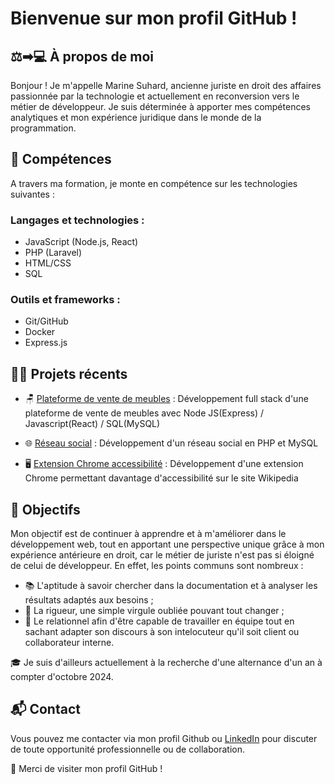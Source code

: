 # Bienvenue sur mon profil GitHub !

## :balance_scale:&#x27A1;&#x1F4BB; À propos de moi

Bonjour ! Je m'appelle Marine Suhard, ancienne juriste en droit des affaires passionnée par la technologie et actuellement en reconversion vers le métier de développeur. Je suis déterminée à apporter mes compétences analytiques et mon expérience juridique dans le monde de la programmation.

## :seedling: Compétences

 A travers ma formation, je monte en compétence sur les technologies suivantes :

### Langages et technologies :

- JavaScript (Node.js, React)
- PHP (Laravel)
- HTML/CSS
- SQL

### Outils et frameworks :

- Git/GitHub
- Docker
- Express.js

## :woman_technologist: Projets récents

- :chair: [Plateforme de vente de meubles](https://github.com/Rinema90/furniture-sales-platform.git) : Développement full stack d'une plateforme de vente de meubles avec Node JS(Express) / Javascript(React) / SQL(MySQL) 

- :globe_with_meridians: [Réseau social](https://github.com/Rinema90/social-network.git) : Développement d'un réseau social en PHP et MySQL
  
- :desktop_computer: [Extension Chrome accessibilité](https://github.com/Rinema90/a11y-chrome-extension.git) : Développement d'une extension Chrome permettant davantage d'accessibilité sur le site Wikipedia

## :dart: Objectifs

Mon objectif est de continuer à apprendre et à m'améliorer dans le développement web, tout en apportant une perspective unique grâce à mon expérience antérieure en droit, car le métier de juriste n'est pas si éloigné de celui de développeur.
En effet, les points communs sont nombreux :
- :books: L'aptitude à savoir chercher dans la documentation et à analyser les résultats adaptés aux besoins ;
- :microscope: La rigueur, une simple virgule oubliée pouvant tout changer ;
- :speech_balloon: Le relationnel afin d'être capable de travailler en équipe tout en sachant adapter son discours à son intelocuteur qu'il soit client ou collaborateur interne.

:mortar_board: Je suis d'ailleurs actuellement à la recherche d'une alternance d'un an à compter d'octobre 2024.


## :mailbox_with_mail: Contact

Vous pouvez me contacter via mon profil Github ou [LinkedIn](www.linkedin.com/in/marine-suhard) pour discuter de toute opportunité professionnelle ou de collaboration.




:pray: Merci de visiter mon profil GitHub !



<!---
Rinema90/Rinema90 is a ✨ special ✨ repository because its `README.md` (this file) appears on your GitHub profile.
You can click the Preview link to take a look at your changes.
--->

